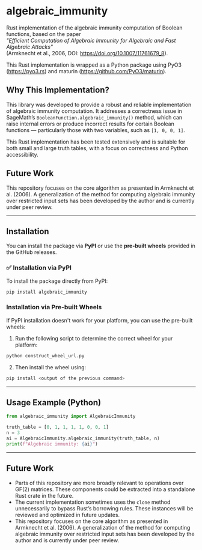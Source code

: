 # algebraic_immunity

Rust implementation of the algebraic immunity computation of Boolean functions, based on the paper  
*"Efficient Computation of Algebraic Immunity for Algebraic and Fast Algebraic Attacks"*  
(Armknecht et al., 2006, DOI: https://doi.org/10.1007/11761679_8).

This Rust implementation is wrapped as a Python package using PyO3 (https://pyo3.rs) and maturin (https://github.com/PyO3/maturin).

## Why This Implementation?

This library was developed to provide a robust and reliable implementation of algebraic immunity computation. It addresses a correctness issue in SageMath’s `BooleanFunction.algebraic_immunity()` method, which can raise internal errors or produce incorrect results for certain Boolean functions — particularly those with two variables, such as `[1, 0, 0, 1]`.

This Rust implementation has been tested extensively and is suitable for both small and large truth tables, with a focus on correctness and Python accessibility.

## Future Work

This repository focuses on the core algorithm as presented in Armknecht et al. (2006). A generalization of the method for computing algebraic immunity over restricted input sets has been developed by the author and is currently under peer review.

---

## Installation

You can install the package via **PyPI** or use the **pre-built wheels** provided in the GitHub releases.

### ✅ Installation via PyPI

To install the package directly from PyPI:

```bash
pip install algebraic_immunity
```

### Installation via Pre-built Wheels
If PyPI installation doesn't work for your platform, you can use the pre-built wheels:
1. Run the following script to determine the correct wheel for your platform:
```bash
python construct_wheel_url.py
```
2. Then install the wheel using:
```bash
pip install <output of the previous command>
```
---

## Usage Example (Python)
```python
from algebraic_immunity import AlgebraicImmunity

truth_table = [0, 1, 1, 1, 1, 0, 0, 1]
n = 3
ai = AlgebraicImmunity.algebraic_immunity(truth_table, n)
print(f"Algebraic immunity: {ai}")
```

---

## Future Work

- Parts of this repository are more broadly relevant to operations over GF(2) matrices. These components could be extracted into a standalone Rust crate in the future.
- The current implementation sometimes uses the `clone` method unnecessarily to bypass Rust’s borrowing rules. These instances will be reviewed and optimized in future updates.
- This repository focuses on the core algorithm as presented in Armknecht et al. (2006). A generalization of the method for computing algebraic immunity over restricted input sets has been developed by the author and is currently under peer review.
